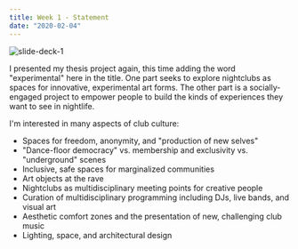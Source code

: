 ```yaml
---
title: Week 1 - Statement
date: "2020-02-04"
---
```


![slide-deck-1](slide-deck-1.png)

I presented my thesis project again, this time adding the word "experimental" here in the title. One part seeks to explore nightclubs as spaces for innovative, experimental art forms. The other part is a socially-engaged project to empower people to build the kinds of experiences they want to see in nightlife.

I'm interested in many aspects of club culture:

-   Spaces for freedom, anonymity, and "production of new selves"
-   "Dance-floor democracy" vs. membership and exclusivity vs. "underground" scenes
-   Inclusive, safe spaces for marginalized communities
-   Art objects at the rave
-   Nightclubs as multidisciplinary meeting points for creative people
-   Curation of multidisciplinary programming including DJs, live bands, and visual art
-   Aesthetic comfort zones and the presentation of new, challenging club music
-   Lighting, space, and architectural design
